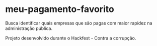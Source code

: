 # meu-pagamento-favorito
Busca identificar quais empresas que são pagas com maior rapidez na administração pública. 

Projeto desenvolvido durante o Hackfest - Contra a corrupção.
